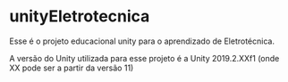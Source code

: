 # unityEletrotecnica
Esse é o projeto educacional unity para o aprendizado de Eletrotécnica.

A versão do Unity utilizada para esse projeto é a Unity 2019.2.XXf1 (onde XX pode ser a partir da versão 11)